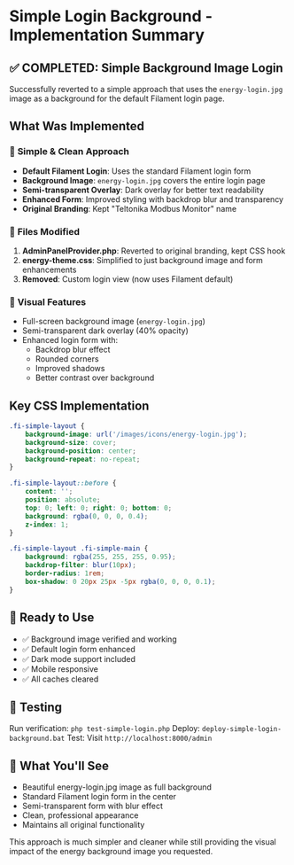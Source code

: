 # Simple Login Background - Implementation Summary

## ✅ COMPLETED: Simple Background Image Login

Successfully reverted to a simple approach that uses the `energy-login.jpg` image as a background for the default Filament login page.

## What Was Implemented

### 🎯 **Simple & Clean Approach**
- **Default Filament Login**: Uses the standard Filament login form
- **Background Image**: `energy-login.jpg` covers the entire login page
- **Semi-transparent Overlay**: Dark overlay for better text readability
- **Enhanced Form**: Improved styling with backdrop blur and transparency
- **Original Branding**: Kept "Teltonika Modbus Monitor" name

### 📁 **Files Modified**
1. **AdminPanelProvider.php**: Reverted to original branding, kept CSS hook
2. **energy-theme.css**: Simplified to just background image and form enhancements
3. **Removed**: Custom login view (now uses Filament default)

### 🎨 **Visual Features**
- Full-screen background image (`energy-login.jpg`)
- Semi-transparent dark overlay (40% opacity)
- Enhanced login form with:
  - Backdrop blur effect
  - Rounded corners
  - Improved shadows
  - Better contrast over background

## Key CSS Implementation

```css
.fi-simple-layout {
    background-image: url('/images/icons/energy-login.jpg');
    background-size: cover;
    background-position: center;
    background-repeat: no-repeat;
}

.fi-simple-layout::before {
    content: '';
    position: absolute;
    top: 0; left: 0; right: 0; bottom: 0;
    background: rgba(0, 0, 0, 0.4);
    z-index: 1;
}

.fi-simple-layout .fi-simple-main {
    background: rgba(255, 255, 255, 0.95);
    backdrop-filter: blur(10px);
    border-radius: 1rem;
    box-shadow: 0 20px 25px -5px rgba(0, 0, 0, 0.1);
}
```

## 🚀 **Ready to Use**
- ✅ Background image verified and working
- ✅ Default login form enhanced
- ✅ Dark mode support included
- ✅ Mobile responsive
- ✅ All caches cleared

## 🧪 **Testing**
Run verification: `php test-simple-login.php`
Deploy: `deploy-simple-login-background.bat`
Test: Visit `http://localhost:8000/admin`

## 📱 **What You'll See**
- Beautiful energy-login.jpg image as full background
- Standard Filament login form in the center
- Semi-transparent form with blur effect
- Clean, professional appearance
- Maintains all original functionality

This approach is much simpler and cleaner while still providing the visual impact of the energy background image you requested.